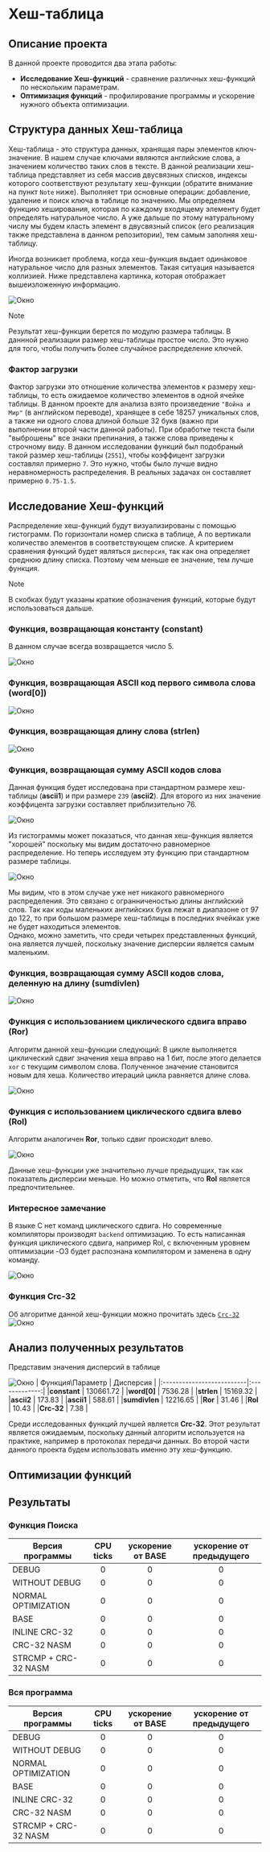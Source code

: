 # Хеш-таблица
## Описание проекта  
В данной проекте проводится два этапа работы:  
- **Исследование Хеш-функций** - сравнение различных хеш-функций по нескольким параметрам.
- **Оптимизация функций** - профилирование программы и ускорение нужного объекта оптимизации.
## Структура данных Хеш-таблица
Хеш-таблица - это структура данных, хранящая пары элементов ключ-значение. В нашем случае ключами являются английские слова, а значением количество таких слов в тексте. В данной реализации хеш-таблица представляет из себя массив двусвязных списков, индексы которого соответствуют результату хеш-функции (обратите внимание на пункт `Note` ниже). Выполняет три основные операции: добавление, удаление и поиск ключа в таблице по значению. Мы определяем функцию хеширования, которая по каждому входящему элементу будет определять натуральное число. А уже дальше по этому натуральному числу мы будем класть элемент в двусвязный список (его реализация также представлена в данном репозитории), тем самым заполняя хеш-таблицу.   

Иногда возникает проблема, когда хеш-функция выдает одинаковое натуральное число для разных элементов. Такая ситуация называется коллизией. Ниже представлена картинка, которая отображает вышеизложенную информацию. 

![Окно](img/hashtable.png)

> [!NOTE]
> Результат хеш-функции берется по модулю размера таблицы. В даннной реализации размер хеш-таблицы простое число. Это нужно для того, чтобы получить более случайное распределение ключей.

### Фактор загрузки
Фактор загрузки это отношение количества элементов к размеру хеш-таблицы, то есть ожидаемое количество элементов в одной ячейке таблицы. В данном проекте для анализа взято произведение ```"Война и Мир"``` (в английском переводе), хранящее в себе 18257 уникальных слов, а также ни одного слова длиной больше 32 букв (важно при выполнении второй части данной работы). При обработке текста были "выброшены" все знаки препинания, а также слова приведены к строчному виду. В данном исследовании функций был подобраный такой размер хеш-таблицы (```2551```), чтобы коэффицент загрузки составлял примерно ```7```. Это нужно, чтобы было лучше видно неравномерность распределения. В реальных задачах он составляет примерно ```0.75-1.5```.

## Исследование Хеш-функций
Распределение хеш-функций будут визуализированы с помощью гистограмм. По горизонтали номер списка в таблице, А по вертикали количество элементов в соответствующем списке. А критерием сравнения функций будет являться ```дисперсия```, так как она определяет среднюю длину списка. Поэтому чем меньше ее значение, тем лучше функция.   
> [!NOTE]
> В скобках будут указаны краткие обозначения функций, которые будут использоваться дальше. 
### Функция, возвращающая константу (constant)
В данном случае всегда возвращается число 5.

![Окно](img/constant_func.png)

### Функция, возвращающая ASCII код первого символа слова (word[0])

![Окно](img/word[0].png)

### Функция, возвращающая длину слова (strlen)

![Окно](img/strlen.png)

### Функция, возвращающая сумму ASCII кодов слова
Данная функция будет исследована при стандартном размере хеш-таблицы (**ascii1**) и при размере ```239``` (**ascii2**). Для второго из них значение коэффицента загрузки составляет приблизительно 76. 

![Окно](img/ascii2.png)

Из гистограммы может показаться, что данная хеш-функция является "хорошей" поскольку мы видим достаточно равномерное распределение. Но теперь исследуем эту функцию при стандартном размере таблицы.  

![Окно](img/ascii.png)

Мы видим, что в этом случае уже нет никакого равномерного распределения. Это связано с огранниченостью длины английский слов. Так как коды маленьких английских букв лежат в диапазоне от 97 до 122, то при большом размере хеш-таблицы в последних ячейках уже не будет находиться элементов.  
Однако, можно заметить, что среди четырех представленных функций, она является лучшей, поскольку значение дисперсии является самым маленьким.

### Функция, возвращающая сумму ASCII кодов слова, деленную на длину (sumdivlen)

![Окно](img/sumdivlen.png)


### Функция с использованием циклического сдвига вправо (Ror)
Алгоритм данной хеш-функции следующий: В цикле выполняется циклический сдвиг значения хеша вправо на 1 бит, после этого делается ```xor``` с текущим символом слова. Полученное значение становится новым для хеша. Количество итераций цикла равняется длине слова.

![Окно](img/ror.png)

### Функция с использованием циклического сдвига влево (Rol)
Алгоритм аналогичен **Ror**, только сдвиг происходит влево.

![Окно](img/rol.png)

Данные хеш-функции уже значительно лучше предыдущих, так как показатель дисперсии меньше. Но можно отметить, что **Rol** является предпочтительнее.

### Интересное замечание
В языке C нет команд циклического сдвига. Но современные компиляторы производят ```backend``` оптимизацию. То есть написанная функция циклического сдвига, например Rol, с включенным уровнем оптимизации -O3 будет распознана компилятором и заменена в одну команду.

![Окно](img/godboltO3.png)

### Функция Crc-32
Об алгоритме данной хеш-функции можно прочитать здесь [`Crc-32`](https://ru.wikipedia.org/wiki/Crc)
![Окно](img/crc32.png)

## Анализ полученных результатов
Представим значения дисперсий в таблице

![Окно](img/pinoccio.png)
| Функция\Параметр          |   Дисперсия   |
|:--------------------------|:-------------:|
|**constant**               | 130661.72     |
|**word[0]**                | 7536.28       |
|**strlen**                 | 15169.32      |
|**ascii2**                 | 173.83        | 
|**ascii1**                 | 588.61        | 
|**sumdivlen**              | 12216.65      | 
|**Ror**                    | 31.46         | 
|**Rol**                    | 10.43         |
|**Crc-32**                 | 7.38          |

Среди исследованных функций лучшей является **Crc-32**. Этот результат является ожидаемым, поскольку данный алгоритм используется на практике, например в протоколах передачи данных. Во второй части данного проекта будем использовать именно эту хеш-функцию.
## Оптимизации функций

## Результаты
### Функция Поиска
<table>
    <thead>
        <tr>
          <th style="text-align: center" rowspan=2>Версия программы</th>
        </tr>
        <tr>
            <th style="text-align: center">CPU ticks</th>
            <th style="text-align: center">ускорение от BASE</th>
            <th style="text-align: center">ускорение от предыдущего</th>
        </tr>
    </thead>
    <tbody>
        <tr>
            <td>DEBUG</td>
            <td style="text-align: center">0</td>
            <td style="text-align: center">0</td>
            <td style="text-align: center">0</td>
        <tr>
          <tr>
            <td>WITHOUT DEBUG</td>
            <td style="text-align: center">0</td>
            <td style="text-align: center">0</td>
            <td style="text-align: center">0</td>
        <tr> 
          <tr>
            <td>NORMAL OPTIMIZATION</td>
            <td style="text-align: center">0</td>
            <td style="text-align: center">0</td>
            <td style="text-align: center">0</td>
        <tr> 
          <tr>
            <td>BASE</td>
            <td style="text-align: center">0</td>
            <td style="text-align: center">0</td>
            <td style="text-align: center">0</td>
        <tr> 
          <tr>
            <td>INLINE CRC-32</td>
            <td style="text-align: center">0</td>
            <td style="text-align: center">0</td>
            <td style="text-align: center">0</td>
        <tr> 
          <tr>
            <td>CRC-32 NASM</td>
            <td style="text-align: center">0</td>
            <td style="text-align: center">0</td>
            <td style="text-align: center">0</td>
        <tr> 
          <tr>
            <td>STRCMP + CRC-32 NASM</td>
            <td style="text-align: center">0</td>
            <td style="text-align: center">0</td>
            <td style="text-align: center">0</td>
    </tbody>
</table>

### Вся программа
<table>
    <thead>
        <tr>
          <th style="text-align: center" rowspan=2>Версия программы</th>
        </tr>
        <tr>
            <th style="text-align: center">CPU ticks</th>
            <th style="text-align: center">ускорение от BASE</th>
            <th style="text-align: center">ускорение от предыдущего</th>
        </tr>
    </thead>
    <tbody>
        <tr>
            <td>DEBUG</td>
            <td style="text-align: center">0</td>
            <td style="text-align: center">0</td>
            <td style="text-align: center">0</td>
        <tr>
          <tr>
            <td>WITHOUT DEBUG</td>
            <td style="text-align: center">0</td>
            <td style="text-align: center">0</td>
            <td style="text-align: center">0</td>
        <tr> 
          <tr>
            <td>NORMAL OPTIMIZATION</td>
            <td style="text-align: center">0</td>
            <td style="text-align: center">0</td>
            <td style="text-align: center">0</td>
        <tr> 
          <tr>
            <td>BASE</td>
            <td style="text-align: center">0</td>
            <td style="text-align: center">0</td>
            <td style="text-align: center">0</td>
        <tr> 
          <tr>
            <td>INLINE CRC-32</td>
            <td style="text-align: center">0</td>
            <td style="text-align: center">0</td>
            <td style="text-align: center">0</td>
        <tr> 
          <tr>
            <td>CRC-32 NASM</td>
            <td style="text-align: center">0</td>
            <td style="text-align: center">0</td>
            <td style="text-align: center">0</td>
        <tr> 
          <tr>
            <td>STRCMP + CRC-32 NASM</td>
            <td style="text-align: center">0</td>
            <td style="text-align: center">0</td>
            <td style="text-align: center">0</td>
    </tbody>
</table>
